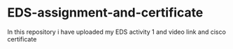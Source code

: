 # EDS-assignment-and-certificate
In this repository i have uploaded my EDS activity 1 and video link and cisco certificate 
